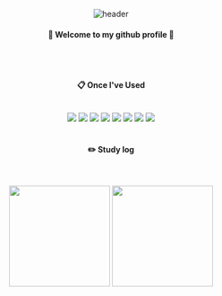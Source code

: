 <!--
**Nbowow/Nbowow** is a ✨ _special_ ✨ repository because its `README.md` (this file) appears on your GitHub profile.

Here are some ideas to get you started:

- 🔭 I’m currently working on ...
- 🌱 I’m currently learning ...
- 👯 I’m looking to collaborate on ...
- 🤔 I’m looking for help with ...
- 💬 Ask me about ...
- 📫 How to reach me: ...
- 😄 Pronouns: ...
- ⚡ Fun fact: ...
-->

<div align="center">
  
  ![header](https://capsule-render.vercel.app/api?type=cylinder&color=000000&text=Nbowow&fontColor=ffffff&fontSize=70&animation=fadeIn)
  
  #### :wave: Welcome to my github profile 👋
  
  <br/>
  <br/>
  
  #### :clipboard: Once I've Used
   
  <br/>
  
  <img src="https://img.shields.io/badge/Python-3776AB?style=for-the-badge&logo=Python&logoColor=white">
  
  <img src="https://img.shields.io/badge/C++-03EF62?style=for-the-badge&logo=C++&logoColor=white">
  
  <img src="https://img.shields.io/badge/Dart-EB1B23?style=for-the-badge&logo=Dart&logoColor=white">
  
  <img src="https://img.shields.io/badge/Flutter-02569B?style=for-the-badge&logo=Flutter&logoColor=white">

<img src="https://img.shields.io/badge/Spring-6DB33F?style=for-the-badge&logo=Spring&logoColor=white">

<img src="https://img.shields.io/badge/aws-232F3E?style=for-the-badge&logo=Amazon aws&logoColor=white">

<img src="https://img.shields.io/badge/github-181717?style=for-the-badge&logo=github&logoColor=white">
  
<img src="https://img.shields.io/badge/VSCode-007ACC?style=for-the-badge&logo=VisualStudioCode&logoColor=white">
  
  
  
  
  
  <br/>
  <br/>
  
  #### :pencil2: Study log
  
  <br/>
  
<!--   ![Anurag's GitHub stats](https://github-readme-stats.vercel.app/api?username=Nbowow&show_icons=true&theme=radical) -->
  
  <img align="center" style="height:180px" src="https://github-readme-stats.vercel.app/api?username=Nbowow" /></a>
<img align="center" style="height:180px" src="https://github-readme-stats.vercel.app/api/top-langs/?username=Nbowow&layout=compact" /></a> 
  
  
   
</div>

